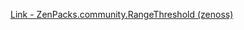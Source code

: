 [Link - ZenPacks.community.RangeThreshold (zenoss)](https://github.com/zenoss/ZenPacks.community.RangeThreshold)
